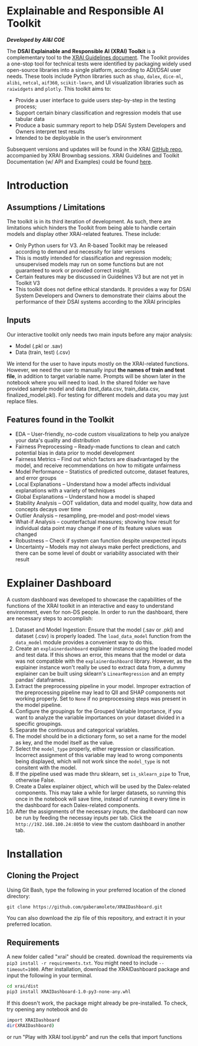 # Explainable and Responsible AI Toolkit
***Developed by AI&I COE***

The **DSAI Explainable and Responsible AI (XRAI) Toolkit** is a complementary tool to the [XRAI Guidelines document](https://unionbankphilippines.sharepoint.com/:b:/s/DataScienceInsightsTeam/EbGWZEJkn7REt1zzHspu-xABsLDpD1eD6mgHMjPJypnzdA?e=wm55U7). The Toolkit provides a one-stop tool for technical tests were identified by packaging widely used open-source libraries into a single platform, according to ADI/DSAI user needs. These tools include Python libraries such as `shap`, `dalex`, `dice-ml`, `alibi`, `netcal`, `aif360`, `scikit-learn`, and UI visualization libraries such as `raiwidgets` and `plotly`. This toolkit aims to: 
- Provide a user interface to guide users step-by-step in the testing process; 
- Support certain binary classification and regression models that use tabular data 
- Produce a basic summary report to help DSAI System Developers and Owners interpret test results 
- Intended to be deployable in the user’s environment

Subsequent versions and updates will be found in the XRAI [GitHub repo](https://github.com/aboitiz-data-innovation/XRAI), accompanied by XRAI Brownbag sessions. XRAI Guidelines and Toolkit Documentation (w/ API and Examples) could be found [here](https://gaberamolete.github.io/XRAIToolkit/).

# Introduction
## Assumptions / Limitations
The toolkit is in its third iteration of development. As such, there are limitations which hinders the Toolkit from being able to handle certain models and display other XRAI-related features. These include:
- Only Python users for V3. An R-based Toolkit may be released according to demand and necessity for later versions 
- This is mostly intended for classification and regression models; unsupervised models may run on some functions but are not guaranteed to work or provided correct insight.
- Certain features may be discussed in Guidelines V3 but are not yet in Toolkit V3
- This toolkit does not define ethical standards. It provides a way for DSAI System Developers and Owners to demonstrate their claims about the performance of their DSAI systems according to the XRAI principles

## Inputs
Our interactive toolkit only needs two main inputs before any major analysis:
- Model (.pkl or .sav)
- Data (train, test) (.csv) 

We intend for the user to have inputs mostly on the XRAI-related functions. However, we need the user to manually input **the names of train and test file**, in addition to target variable name. Prompts will be shown later in the notebook where you will need to load. In the shared folder we have provided sample model and data (test_data.csv, train_data.csv, finalized_model.pkl). For testing for different models and data you may just replace files.

## Features found in the Toolkit
- EDA – User-friendly, no-code custom visualizations to help you analyze your data's quality and distribution
- Fairness Preprocessing – Ready-made functions to clean and catch potential bias in data prior to model development
- Fairness Metrics – Find out which factors are disadvantaged by the model, and receive recommendations on how to mitigate unfairness
- Model Performance – Statistics of predicted outcome, dataset features, and error groups
- Local Explanations – Understand how a model affects individual explanations with a variety of techniques
- Global Explanations – Understand how a model is shaped
- Stability Analysis – OOT validation, data and model quality, how data and concepts decays over time
- Outlier Analysis – resampling, pre-model and post-model views
- What-if Analysis – counterfactual measures; showing how result for individual data point may change if one of its feature values was changed
- Robustness – Check if system can function despite unexpected inputs 
- Uncertainty – Models may not always make perfect predictions, and there can be some level of doubt or variability associated with their result

# Explainer Dashboard
A custom dashboard was developed to showcase the capabilities of the functions of the XRAI toolkit in an interactive and easy to understand environment, even for non-DS people. In order to run the dashboard, there are necessary steps to accomplish:
1. Dataset and Model Ingestion: Ensure that the model (.sav or .pkl) and dataset (.csv) is properly loaded. The `load_data_model` function from the `data_model` module provides a convenient way to do this.
2. Create an `explainerdashboard` explainer instance using the loaded model and test data. If this shows an error, this means that the model or data was not compatible with the `explainerdashboard` library. However, as the explainer instance won't really be used to extract data from, a dummy explainer can be built using sklearn's `LinearRegression` and an empty pandas' dataframes.
3. Extract the preprocessing pipeline in your model. Improper extraction of the preprocessing pipeline may lead to QII and SHAP components not working properly. Set to `None` if no preprocessing steps was present in the model pipeline.
4. Configure the groupings for the Grouped Variable Importance, if you want to analyze the variable importances on your dataset divided in a specific groupings.
5. Separate the continuous and categorical variables.
6. The model should be in a dictionary form, so set a name for the model as key, and the model itself as the value.
7. Select the `model_type` properly, either regression or classification. Incorrect assignment of this variable may lead to wrong components being displayed, which will not work since the `model_type` is not consitent with the model.
8. If the pipeline used was made thru sklearn, set `is_sklearn_pipe` to True, otherwise False.
9. Create a Dalex explainer object, which will be used by the Dalex-related components. This may take a while for larger datasets, so running this once in the notebook will save time, instead of running it every time in the dashboard for each Dalex-related components.
10. After the assignments of the necessary inputs, the dashboard can now be run by feeding the necessay inputs per tab. Click the `http://192.168.100.24:8050` to view the custom dashboard in another tab.

# Installation
## Cloning the Project 
Using Git Bash, type the following in your preferred location of the cloned directory:
```
git clone https://github.com/gaberamolete/XRAIDashboard.git
```
You can also download the zip file of this repository, and extract it in your preferred location.

## Requirements
A new folder called "xrai" should be created. download the requirements via `pip3 install -r requirements.txt`. You might need to include `--timeout=1000`.
After installation, download the XRAIDashboard package and input the following in your terminal. 

```bash
cd xrai/dist
pip3 install XRAIDashboard-1.0-py3-none-any.whl
```
If this doesn't work, the package might already be pre-installed. To check, try opening any notebook and do

```bash
import XRAIDashboard
dir(XRAIDashboard)

```

or run "Play with XRAI tool.ipynb" and run the cells that import functions